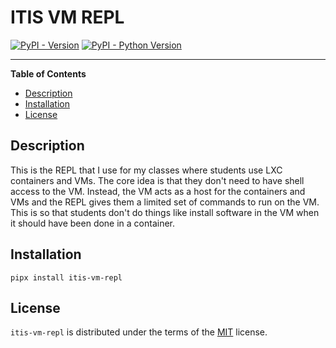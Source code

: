 # ITIS VM REPL

[![PyPI - Version](https://img.shields.io/pypi/v/itis-vm-repl.svg)](https://pypi.org/project/itis-vm-repl)
[![PyPI - Python Version](https://img.shields.io/pypi/pyversions/itis-vm-repl.svg)](https://pypi.org/project/itis-vm-repl)

-----

**Table of Contents**

- [Description](#description)
- [Installation](#installation)
- [License](#license)

## Description

This is the REPL that I use for my classes where students use LXC containers and VMs. The core idea is that they don't need to have shell access to the VM. Instead, the VM acts as a host for the containers and VMs and the REPL gives them a limited set of commands to run on the VM. This is so that students don't do things like install software in the VM when it should have been done in a container.

## Installation

```console
pipx install itis-vm-repl
```

## License

`itis-vm-repl` is distributed under the terms of the [MIT](https://spdx.org/licenses/MIT.html) license.
